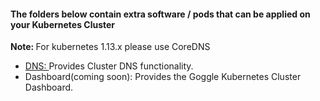 <h4>The folders below contain extra software / pods that can be applied on your Kubernetes Cluster</h4>

<b>Note: </b>For kubernetes 1.13.x please use CoreDNS
<ul>
<li><a href="dns/README.md">DNS: </a> Provides Cluster DNS functionality.</li>
<li>Dashboard(coming soon): Provides the Goggle Kubernetes Cluster Dashboard.</li>
</ul>
